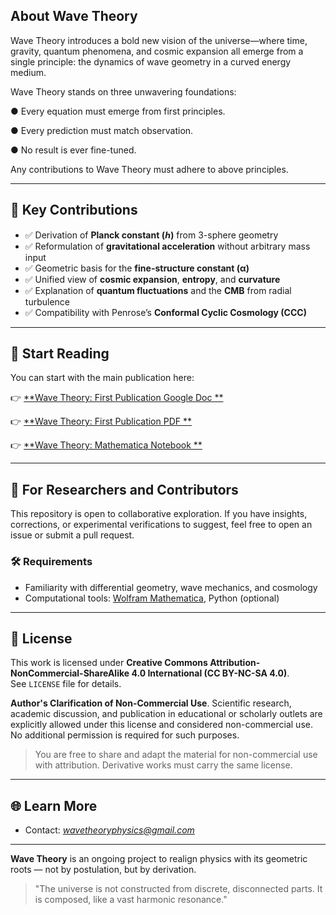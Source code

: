 ## About Wave Theory

Wave Theory introduces a bold new vision of the universe—where time, gravity, quantum phenomena, and cosmic expansion all emerge from a single principle: the dynamics of wave geometry in a curved energy medium.

Wave Theory stands on three unwavering foundations:

● Every equation must emerge from first principles.

● Every prediction must match observation.

● No result is ever fine-tuned.


Any contributions to Wave Theory must adhere to above principles.

---

## 🔬 Key Contributions

- ✅ Derivation of **Planck constant (ℎ)** from 3-sphere geometry
- ✅ Reformulation of **gravitational acceleration** without arbitrary mass input
- ✅ Geometric basis for the **fine-structure constant (α)**
- ✅ Unified view of **cosmic expansion**, **entropy**, and **curvature**
- ✅ Explanation of **quantum fluctuations** and the **CMB** from radial turbulence
- ✅ Compatibility with Penrose’s **Conformal Cyclic Cosmology (CCC)**

---

## 📖 Start Reading

You can start with the main publication here:

👉 [**Wave Theory: First Publication Google Doc **](https://docs.google.com/document/d/15mawvGHSWeZzMsDauG2QC9M-xQr-y_g7bGZlS1Kguno/edit?usp=drive_link)

👉 [**Wave Theory: First Publication PDF **](Wave%20Theory%20First%20Publication.pdf)

👉 [**Wave Theory: Mathematica Notebook **](Wave%20Theory%20First%20Publication.nb)

---

## 🧠 For Researchers and Contributors

This repository is open to collaborative exploration. If you have insights, corrections, or experimental verifications to suggest, feel free to open an issue or submit a pull request.

### 🛠 Requirements

- Familiarity with differential geometry, wave mechanics, and cosmology
- Computational tools: [Wolfram Mathematica](https://www.wolfram.com/mathematica/), Python (optional)

---

## 📜 License

This work is licensed under **Creative Commons Attribution-NonCommercial-ShareAlike 4.0 International (CC BY-NC-SA 4.0)**.  
See `LICENSE` file for details.

**Author's Clarification of Non-Commercial Use**.
Scientific research, academic discussion, and publication in educational or scholarly
outlets are explicitly allowed under this license and considered non-commercial use.
No additional permission is required for such purposes.

> You are free to share and adapt the material for non-commercial use with attribution. Derivative works must carry the same license.

---

## 🌐 Learn More

- Contact: *wavetheoryphysics@gmail.com*

---

**Wave Theory** is an ongoing project to realign physics with its geometric roots — not by postulation, but by derivation.

> "The universe is not constructed from discrete, disconnected parts. It is composed, like a vast harmonic resonance."

